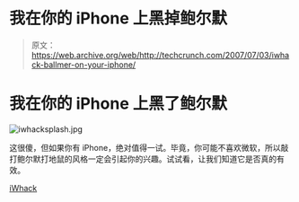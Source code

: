 # 我在你的 iPhone 上黑掉鲍尔默

> 原文：<https://web.archive.org/web/http://techcrunch.com/2007/07/03/iwhack-ballmer-on-your-iphone/>

# 我在你的 iPhone 上黑了鲍尔默

![iwhacksplash.jpg](img/002ac51703c2349902d774c9d8b42c80.png)

这很傻，但如果你有 iPhone，绝对值得一试。毕竟，你可能不喜欢微软，所以敲打鲍尔默打地鼠的风格一定会引起你的兴趣。试试看，让我们知道它是否真的有效。

[iWhack](https://web.archive.org/web/20210119105725/http://mynumo.com/iphone/iwhack/iwhack.htm)